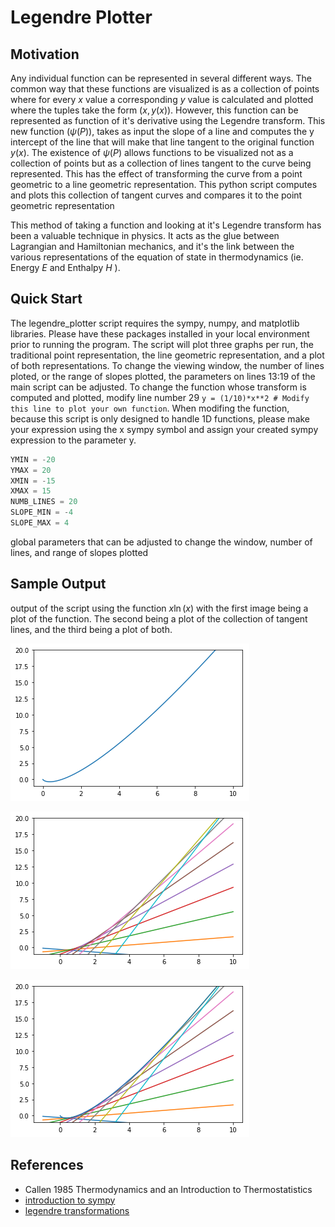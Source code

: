 # Legendre Plotter

## Motivation
Any individual function can be represented in several different ways. The common way that these functions are visualized is as a collection of points where for every $x$ value a corresponding $y$ value is calculated and plotted where the tuples take the form $(x, y(x))$. However, this function can be represented as function of it's derivative using the Legendre transform. This new function ($\psi(P)$), takes as input the slope of a line and computes the y intercept of the line that will make that line tangent to the original function $y(x)$.  The existence of $\psi(P)$ allows functions to be visualized not as a collection of points but as a collection of lines tangent to the curve being represented. This has the effect of transforming the curve from a point geometric to a line geometric representation. This python script computes and plots this collection of tangent curves and compares it to the point geometric representation

This method of taking a function and looking at it's Legendre transform has been a valuable technique in physics. It acts as the glue between Lagrangian and Hamiltonian mechanics, and it's the link between the various representations of the equation of state in thermodynamics (ie. Energy $E$ and Enthalpy $H$ ).

## Quick Start
The legendre_plotter script requires the sympy, numpy, and matplotlib libraries. Please have these packages installed in your local environment prior to running the program. The script will plot three graphs per run, the traditional point representation, the line geometric representation, and a plot of both representations. To change the viewing window, the number of lines ploted, or the range of slopes plotted, the parameters on lines 13:19 of the main script can be adjusted. To change the function whose transform is computed and plotted, modify line number 29 `y = (1/10)*x**2 # Modify this line to plot your own function`. When modifing the function, because this script is only designed to handle 1D functions, please make your expression using the x sympy symbol and assign your created sympy expression to the parameter y.  

```python
YMIN = -20
YMAX = 20
XMIN = -15
XMAX = 15
NUMB_LINES = 20
SLOPE_MIN = -4
SLOPE_MAX = 4
```
global parameters that can be adjusted to change the window, number of lines, and range of slopes plotted 

## Sample Output
output of the script using the function $x\ln(x)$ with the first image being a plot of the function. The second being a plot of the collection of tangent lines, and the third being a plot of both.

![Alt text](sample/xlnx_point.png?raw=true "xln(x) point representation")

![Alt text](sample/xlnx_line.png?raw=true "xln(x) line representation")

![Alt text](sample/xlnx_point_and_line.png?raw=true "xln(x) point and line representation")

## References
- Callen 1985 Thermodynamics and an Introduction to Thermostatistics
- [introduction to sympy](https://docs.sympy.org/latest/tutorial/intro.html)
- [legendre transformations](https://en.wikipedia.org/wiki/Legendre_transformation)
